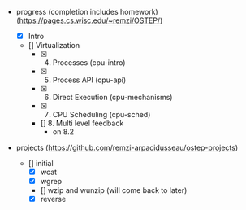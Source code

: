 - progress (completion includes homework) (https://pages.cs.wisc.edu/~remzi/OSTEP/)
    - [x] Intro
    - [] Virtualization
        - [x] 4. Processes (cpu-intro)
        - [x] 5. Process API (cpu-api)
        - [x] 6. Direct Execution (cpu-mechanisms)
        - [x] 7. CPU Scheduling (cpu-sched)
        - [] 8. Multi level feedback 
            - on 8.2

- projects (https://github.com/remzi-arpacidusseau/ostep-projects)
    - [] initial
        - [x] wcat
        - [x] wgrep
        - [] wzip and wunzip (will come back to later)
        - [x] reverse
